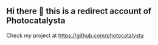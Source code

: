 ## Hi there 👋 this is a redirect account of Photocatalysta

Check my project at https://github.com/photocatalysta
